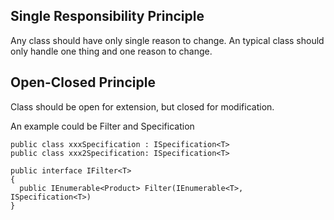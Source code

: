 ## Single Responsibility Principle
Any class should have only single reason to change.
An typical class should only handle one thing and one reason to change.

## Open-Closed Principle
Class should be open for extension, but closed for modification.

An example could be Filter and Specification
```
public class xxxSpecification : ISpecification<T>
public class xxx2Specification: ISpecification<T>

public interface IFilter<T>
{
  public IEnumerable<Product> Filter(IEnumerable<T>, ISpecification<T>)
}
```